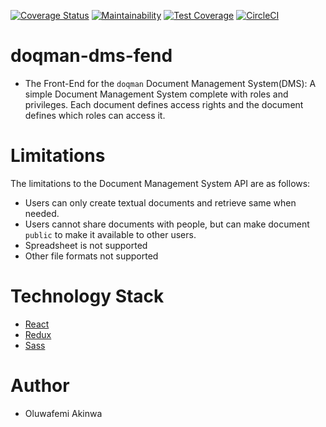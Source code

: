 
[![Coverage Status](https://coveralls.io/repos/github/KaiserPhemi/doqman-dms-fend/badge.svg?branch=master)](https://coveralls.io/github/KaiserPhemi/doqman-dms-fend?branch=master)
[![Maintainability](https://api.codeclimate.com/v1/badges/6253ec325905f3db9234/maintainability)](https://codeclimate.com/github/KaiserPhemi/doqman-dms-fend/maintainability)
[![Test Coverage](https://api.codeclimate.com/v1/badges/6253ec325905f3db9234/test_coverage)](https://codeclimate.com/github/KaiserPhemi/doqman-dms-fend/test_coverage)
[![CircleCI](https://circleci.com/gh/KaiserPhemi/doqman-dms-fend.svg?style=svg&circle-token=b33294a27e4bc6354547490dccf4348edda04169)](https://circleci.com/gh/KaiserPhemi/doqman-dms-fend)

# doqman-dms-fend

- The Front-End for the `doqman` Document Management System(DMS): A simple Document Management System complete with roles and privileges. Each document defines access rights and the document defines which roles can access it.

# Limitations

The limitations to the Document Management System API are as follows:

- Users can only create textual documents and retrieve same when needed.
- Users cannot share documents with people, but can make document `public` to make it available to other users.
- Spreadsheet is not supported
- Other file formats not supported

# Technology Stack

- [React](https://reactjs.org/)
- [Redux](http://redux.js.org/)
- [Sass](https://sass-lang.com/)

# Author

- Oluwafemi Akinwa
